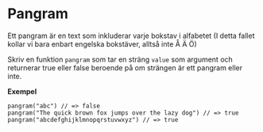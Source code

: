 # Pangram

Ett pangram är en text som inkluderar varje bokstav i alfabetet (I detta fallet kollar vi bara enbart engelska bokstäver, alltså inte Å Ä Ö)

Skriv en funktion `pangram` som tar en sträng `value` som argument och returnerar true eller false beroende på om strängen är ett pangram eller inte.

**Exempel**
```
pangram("abc") // => false
pangram("The quick brown fox jumps over the lazy dog") // => true
pangram("abcdefghijklmnopqrstuvwxyz") // => true
```